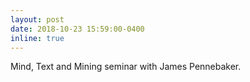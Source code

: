 ```yaml
---
layout: post
date: 2018-10-23 15:59:00-0400
inline: true
---
```


Mind, Text and Mining seminar with James Pennebaker.